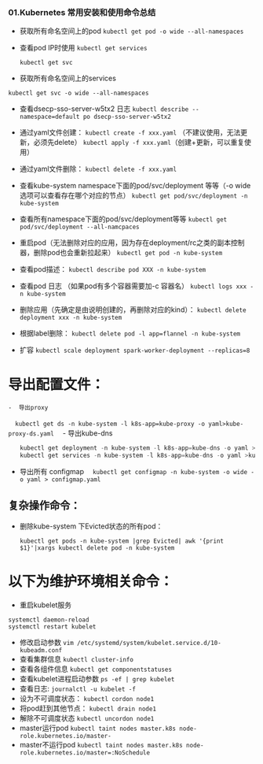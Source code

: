 ### 01.Kubernetes 常用安装和使用命令总结

- 获取所有命名空间上的pod
   `kubectl get pod -o wide --all-namespaces`

- 查看pod IP时使用
   `kubectl get services` 

   `kubectl get svc` 

- 获取所有命名空间上的services
   
`kubectl get svc -o wide --all-namespaces ` 
   
- 查看dsecp-sso-server-w5tx2 日志
   `kubectl describe --namespace=default po dsecp-sso-server-w5tx2`

- 通过yaml文件创建：
   `kubectl create -f xxx.yaml` （不建议使用，无法更新，必须先delete）
   `kubectl apply -f xxx.yaml`（创建+更新，可以重复使用）

- 通过yaml文件删除：
   `kubectl delete -f xxx.yaml`

- 查看kube-system namespace下面的pod/svc/deployment 等等（-o wide  选项可以查看存在哪个对应的节点）
   `kubectl get pod/svc/deployment -n kube-system`

- 查看所有namespace下面的pod/svc/deployment等等
   `kubectl get pod/svc/deployment --all-namcpaces`

- 重启pod（无法删除对应的应用，因为存在deployment/rc之类的副本控制器，删除pod也会重新拉起来）
   `kubectl get pod -n kube-system`

- 查看pod描述：
   `kubectl describe pod XXX -n kube-system`

- 查看pod 日志 （如果pod有多个容器需要加-c 容器名）
   `kubectl logs xxx -n kube-system`

- 删除应用（先确定是由说明创建的，再删除对应的kind）：
   `kubectl delete deployment xxx -n kube-system`

- 根据label删除：
   `kubectl delete pod -l app=flannel -n kube-system`

- 扩容
   `kubectl scale deployment spark-worker-deployment --replicas=8`

# 导出配置文件：

	-  导出proxy
 　`kubectl get ds -n kube-system -l k8s-app=kube-proxy -o yaml>kube-proxy-ds.yaml`
 　- 导出kube-dns

```csharp
　　kubectl get deployment -n kube-system -l k8s-app=kube-dns -o yaml >kube-dns-dp.yaml
　　kubectl get services -n kube-system -l k8s-app=kube-dns -o yaml >kube-dns-services.yaml
```

 -  导出所有 configmap
 　`kubectl get configmap -n kube-system -o wide -o yaml > configmap.yaml`

## 复杂操作命令：

- 删除kube-system 下Evicted状态的所有pod：

  `kubectl get pods -n kube-system |grep Evicted| awk '{print $1}'|xargs kubectl delete pod -n kube-system`

# 以下为维护环境相关命令：

- 重启kubelet服务

```undefined
systemctl daemon-reload
systemctl restart kubelet
```

- 修改启动参数
   `vim /etc/systemd/system/kubelet.service.d/10-kubeadm.conf`
- 查看集群信息
   `kubectl cluster-info`
- 查看各组件信息
   `kubectl get componentstatuses`
- 查看kubelet进程启动参数
   `ps -ef | grep kubelet`
- 查看日志:
   `journalctl -u kubelet -f`
- 设为不可调度状态：
   `kubectl cordon node1`
- 将pod赶到其他节点：
   `kubectl drain node1`
- 解除不可调度状态
   `kubectl uncordon node1`
- master运行pod
   `kubectl taint nodes master.k8s node-role.kubernetes.io/master-`
- master不运行pod
   `kubectl taint nodes master.k8s node-role.kubernetes.io/master=:NoSchedule`



